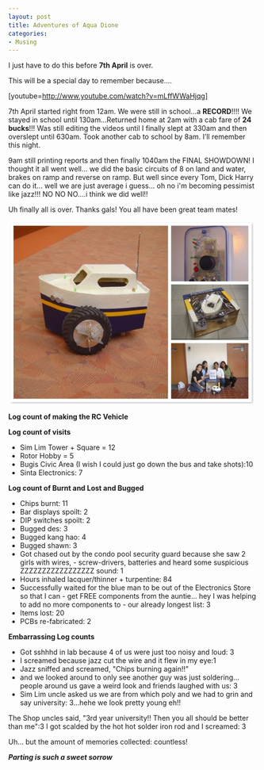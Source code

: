 ```yaml
---
layout: post
title: Adventures of Aqua Dione
categories:
- Musing
---
```



I just have to do this before **7th April** is over.

This will be a special day to remember because….

[youtube=http://www.youtube.com/watch?v=mLffWWaHjqg]

7th April started right from 12am. We were still in school…a **RECORD**!!!! We stayed in school until 130am…Returned home at 2am with a cab fare of **24 bucks**!!! Was still editing the videos until I finally slept at 330am and then overslept until 630am. Took another cab to school by 8am. I’ll remember this night.

9am still printing reports and then finally 1040am the FINAL SHOWDOWN! I thought it all went well... we did the basic circuits of 8 on land and water, brakes on ramp and reverse on ramp. But well since every Tom, Dick Harry can do it... well we are just average i guess... oh no i'm becoming pessimist like jazz!!! NO NO NO....i think we did well!!

Uh finally all is over. Thanks gals! You all have been great team mates!

![](/img/mosiacS.jpg)

**Log count of making the RC Vehicle**

**Log count of visits**

- Sim Lim Tower + Square = 12
- Rotor Hobby = 5
- Bugis Civic Area (I wish I could just go down the bus and take shots):10
- Sinta Electronics: 7

**Log count of Burnt and Lost and Bugged**

- Chips burnt: 11
- Bar displays spoilt: 2
- DIP switches spoilt: 2
- Bugged des: 3
- Bugged kang hao: 4
- Bugged shawn: 3
- Got chased out by the condo pool security guard because she saw 2 girls with wires, - screw-drivers, batteries and heard some suspicious ZZZZZZZZZZZZZZZZZ sound: 1
- Hours inhaled lacquer/thinner + turpentine: 84
- Successfully waited for the blue man to be out of the Electronics Store so that I can - get FREE components from the auntie... hey I was helping to add no more components to - our already longest list: 3
- Items lost: 20
- PCBs re-fabricated: 2

**Embarrassing Log counts**

- Got sshhhd in lab because 4 of us were just too noisy and loud: 3
- I screamed because jazz cut the wire and it flew in my eye:1
- Jazz sniffed and screamed, "Chips burning again!!"
- and we looked around to only see another guy was just soldering... people around us gave a weird look and friends laughed with us: 3
- Sim Lim uncle asked us we are from which poly and we had to grin and say university: 3...hehe we look pretty young eh!!

The Shop uncles said, "3rd year university!! Then you all should be better than me":3
I got scalded by the hot hot solder iron rod and I screamed: 3

Uh... but the amount of memories collected: countless!

**_Parting is such a sweet sorrow_**
